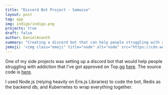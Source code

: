 ```yaml
---
title: "Discord Bot Project - Samwise"
layout: post
tag: app
img: indigo/indigo.png
projects: true
draft: false
author: DanielAnanth
summary: "Creating a discord bot that can help people struggling with addiction"
jemoji: '<img class="emoji" title="node" alt="node" src="https://cdn.worldvectorlogo.com/logos/nodejs-icon.svg" height="20" width="20" align="absmiddle">'
---
```


One of my side projects was setting up a discord bot that would help people struggling with addiction that I've got approved on Top.gg [here](https://top.gg/bot/693118092565413888). The source code is [here](https://github.com/InflatibleYoshi/discord-samwise).

I used Node.js (relying heavily on Eris.js Libraries) to code the bot, Redis as the backend db, and Kubernetes to wrap everything together.


